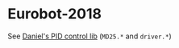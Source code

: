 # Eurobot-2018

See [Daniel's PID control lib](https://github.com/danhaus/odometryArduino/tree/master/robot_main) (`MD25.*` and `driver.*`)
